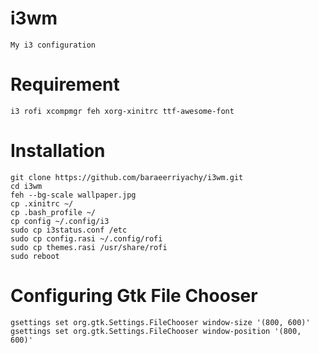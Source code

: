 # i3wm
```
My i3 configuration
```
# Requirement
```
i3 rofi xcompmgr feh xorg-xinitrc ttf-awesome-font
```

# Installation
```
git clone https://github.com/baraeerriyachy/i3wm.git
cd i3wm
feh --bg-scale wallpaper.jpg
cp .xinitrc ~/
cp .bash_profile ~/
cp config ~/.config/i3
sudo cp i3status.conf /etc
sudo cp config.rasi ~/.config/rofi
sudo cp themes.rasi /usr/share/rofi
sudo reboot
```
# Configuring Gtk File Chooser
```
gsettings set org.gtk.Settings.FileChooser window-size '(800, 600)'
gsettings set org.gtk.Settings.FileChooser window-position '(800, 600)'
```
